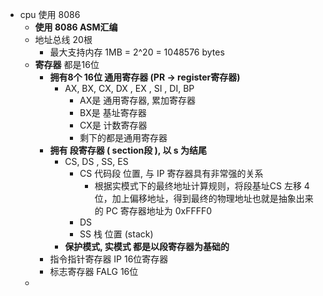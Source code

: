 

- cpu 使用 8086 
  - **使用 8086 ASM汇编**
  - 地址总线 20根
    - 最大支持内存 1MB =  2^20 = 1048576 bytes
  - **寄存器**  都是16位
    - **拥有8个  16位 通用寄存器 (PR  -> register寄存器)**
      - AX, BX, CX, DX , EX  ,     SI , DI,  BP 
        - AX是 通用寄存器, 累加寄存器
        - BX是 基址寄存器
        - CX是 计数寄存器
        - 剩下的都是通用寄存器
    - **拥有 段寄存器  ( section段  ), 以 s 为结尾**
      - CS, DS ,  SS, ES
        - CS 代码段 位置, 与 IP 寄存器具有非常强的关系
          - 根据实模式下的最终地址计算规则，将段基址CS 左移 4 位，加上偏移地址，得到最终的物理地址也就是抽象出来的 PC 寄存器地址为 0xFFFF0
        - DS 
        - SS 栈  位置 (stack)
      - **保护模式, 实模式 都是以段寄存器为基础的**
    - 指令指针寄存器 IP    16位寄存器
    - 标志寄存器  FALG  16位
  - 

